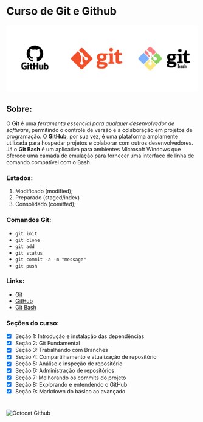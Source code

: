 # Curso de Git e Github

![Logo Git, GitHub e Git Bash](assets/img/github-git-bash.png)

## Sobre:

O **Git** é uma *ferramenta essencial para qualquer desenvolvedor de software*, permitindo o controle de versão e a colaboração em projetos de programação. O **GitHub**, por sua vez, é uma plataforma amplamente utilizada para hospedar projetos e colaborar com outros desenvolvedores. Já o **Git Bash** é um aplicativo para ambientes Microsoft Windows que oferece uma camada de emulação para fornecer uma interface de linha de comando compatível com o Bash.

### Estados:
1. Modificado (modified);
2. Preparado (staged/index)
3. Consolidado (comitted);

### Comandos Git:
* ```git init```
* ```git clone```
* ```git add```
* ```git status```
* ```git commit -a -m "message"```
* ```git push```

### Links:
* [Git](https://git-scm.com/)
* [GitHub](https://github.com/)
* [Git Bash](https://gitforwindows.org/)

### Seções do curso:
- [x] Seção 1: Introdução e instalação das dependências
- [x] Seção 2: Git Fundamental
- [x] Seção 3: Trabalhando com Branches
- [x] Seção 4: Compartilhamento e atualização de repositório
- [x] Seção 5: Análise e inspeção de repositório
- [x] Seção 6: Administração de repositórios
- [x] Seção 7: Melhorando os commits do projeto
- [x] Seção 8: Explorando e entendendo o GitHub
- [x] Seção 9: Markdown do básico ao avançado

#
![Octocat Github](https://lildude.co.uk/img/octocat-primed.png)